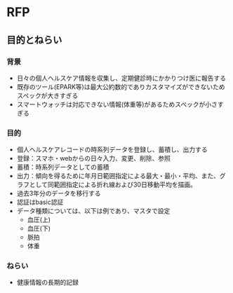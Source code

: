 # RFP

## 目的とねらい

### 背景

* 日々の個人ヘルスケア情報を収集し、定期健診時にかかりつけ医に報告する
* 既存のツール(EPARK等)は最大公約数的でありカスタマイズができないためスペックが大きすぎる
* スマートウォッチは対応できない情報(体重等)があるためスペックが小さすぎる

### 目的

* 個人ヘルスケアレコードの時系列データを登録し、蓄積し、出力する
* 登録：スマホ・webからの日々入力、変更、削除、参照
* 蓄積：時系列データとしての蓄積
* 出力：傾向を得るために年月日範囲指定による最大・最小・平均、また、グラフとして同範囲指定による折れ線および30日移動平均を描画。
* 過去3年分のデータを移行する
* 認証はbasic認証
* データ種類については、以下は例であり、マスタで設定
  * 血圧(上)
  * 血圧(下)
  * 脈拍
  * 体重

### ねらい
  * 健康情報の長期的記録
